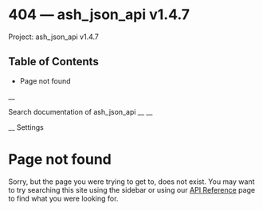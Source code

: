# 404 — ash_json_api v1.4.7

Project: ash_json_api v1.4.7

## Table of Contents

- Page not found

__

Search documentation of ash_json_api __ __

__ Settings

#  Page not found

Sorry, but the page you were trying to get to, does not exist. You may want to try searching this site using the sidebar or using our [API Reference](external_link) page to find what you were looking for.
